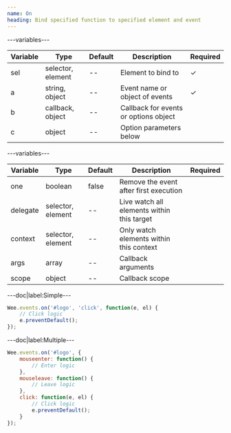 ```yaml
---
name: On
heading: Bind specified function to specified element and event
---
```


---variables---

| Variable | Type              | Default | Description                           | Required |
| -------- | ----------------- | ------- | ------------------------------------- | -------- |
| sel      | selector, element | --      | Element to bind to                    | &#10003; |
| a        | string, object    | --      | Event name or object of events        | &#10003; |
| b        | callback, object  | --      | Callback for events or options object |          |
| c        | object            | --      | Option parameters below               |          |

---variables---

| Variable | Type              | Default | Description                                | Required |
| -------- | ----------------- | ------- | ------------------------------------------ | -------- |
| one      | boolean           | false   | Remove the event after first execution     |          |
| delegate | selector, element | --      | Live watch all elements within this target |          |
| context  | selector, element | --      | Only watch elements within this context    |          |
| args     | array             | --      | Callback arguments                         |          |
| scope    | object            | --      | Callback scope                             |          |

---doc|label:Simple---

```javascript
Wee.events.on('#logo', 'click', function(e, el) {
	// Click logic
	e.preventDefault();
});
```

---doc|label:Multiple---

```javascript
Wee.events.on('#logo', {
	mouseenter: function() {
		// Enter logic
	},
	mouseleave: function() {
		// Leave logic
	},
	click: function(e, el) {
		// Click logic
		e.preventDefault();
	}
});
```